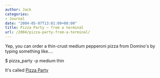 ```yaml
---
author: Jack
categories:
- Journal
date: "2004-05-07T13:01:09+00:00"
title: Pizza Party – from a terminal
url: /2004/pizza-party-from-a-terminal/
---
```


Yep, you can order a thin-crust medium pepperoni pizza from Domino's by typing something like&#8230;.

$ pizza_party -p medium thin

It's called [Pizza Party][1]

 [1]: http://www.beigerecords.com/cory/pizza_party/